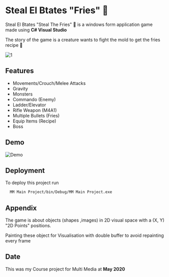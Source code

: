 # Steal El Btates "Fries" :fries:

Steal El Btates "Steal The Fries" :fries: is a windows form application game made using **C# Visual Studio**

The story of the game is a creature wants to fight the mold to get the fries recipe :fries:

![1](https://user-images.githubusercontent.com/58863853/170800480-81b3d084-d328-4332-b87a-f56d8d202876.PNG)

## Features

- Movements/Crouch/Melee Attacks
- Gravity
- Monsters
- Commando (Enemy)
- Ladder/Elevator
- Rifle Weapon (M4A1)
- Multiple Bullets (Fries)
- Equip Items (Recipe)
- Boss 


## Demo
![Demo](https://user-images.githubusercontent.com/58863853/170800336-059ba69c-cef5-4178-94b4-6aa7492d9227.gif)

## Deployment

To deploy this project run

```bash
  MM Main Project/bin/Debug/MM Main Project.exe
```


## Appendix

The game is about objects (shapes ,images) in 2D visual space with a (X, Y) "2D Points" positions.

Painting these object for Visualisation with double buffer to avoid repainting every frame

## Date
This was my Course project for Multi Media at **May 2020**
